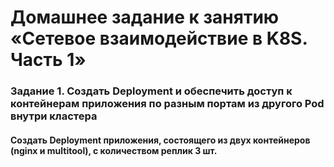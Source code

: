 # Домашнее задание к занятию «Сетевое взаимодействие в K8S. Часть 1»
### Задание 1. Создать Deployment и обеспечить доступ к контейнерам приложения по разным портам из другого Pod внутри кластера
#### Создать Deployment приложения, состоящего из двух контейнеров (nginx и multitool), с количеством реплик 3 шт.





